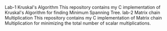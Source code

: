 Lab-1 Kruskal's Algorithm 
This repository contains my C implementation of Kruskal's Algorithm for finding Minimum Spanning Tree.
lab-2 Matrix chain Multiplication 
This repository contains my C implementation of Matrix chain Multiplication  for minimizing the total number of scalar multiplications.
